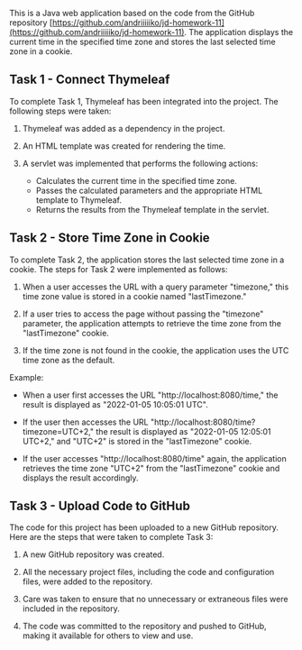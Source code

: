 This is a Java web application based on the code from the GitHub repository 
[https://github.com/andriiiiiko/jd-homework-11](https://github.com/andriiiiiko/jd-homework-11). 
The application displays the current time in the specified time zone and stores the last selected time zone in a cookie.

## Task 1 - Connect Thymeleaf

To complete Task 1, Thymeleaf has been integrated into the project. The following steps were taken:

1. Thymeleaf was added as a dependency in the project.

2. An HTML template was created for rendering the time.

3. A servlet was implemented that performs the following actions:
    - Calculates the current time in the specified time zone.
    - Passes the calculated parameters and the appropriate HTML template to Thymeleaf.
    - Returns the results from the Thymeleaf template in the servlet.

## Task 2 - Store Time Zone in Cookie

To complete Task 2, the application stores the last selected time zone in a cookie. The steps for Task 2 were 
implemented as follows:

1. When a user accesses the URL with a query parameter "timezone," this time zone value is stored in a cookie named 
"lastTimezone."

2. If a user tries to access the page without passing the "timezone" parameter, the application attempts to retrieve 
the time zone from the "lastTimezone" cookie.

3. If the time zone is not found in the cookie, the application uses the UTC time zone as the default.

Example:
- When a user first accesses the URL "http://localhost:8080/time," the result is displayed as "2022-01-05 10:05:01 UTC".

- If the user then accesses the URL "http://localhost:8080/time?timezone=UTC+2," the result is displayed as "2022-01-05 
12:05:01 UTC+2," and "UTC+2" is stored in the "lastTimezone" cookie.

- If the user accesses "http://localhost:8080/time" again, the application retrieves the time zone "UTC+2" from the 
"lastTimezone" cookie and displays the result accordingly.

## Task 3 - Upload Code to GitHub

The code for this project has been uploaded to a new GitHub repository. Here are the steps that were taken to complete 
Task 3:

1. A new GitHub repository was created.

2. All the necessary project files, including the code and configuration files, were added to the repository.

3. Care was taken to ensure that no unnecessary or extraneous files were included in the repository.

4. The code was committed to the repository and pushed to GitHub, making it available for others to view and use.
